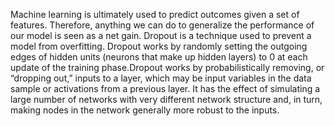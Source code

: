 Machine learning is ultimately used to predict outcomes given a set of features. Therefore, anything we can do to generalize the performance of our model is seen as a net gain. Dropout is a technique used to prevent a model from overfitting. Dropout works by randomly setting the outgoing edges of hidden units (neurons that make up hidden layers) to 0 at each update of the training phase.Dropout works by probabilistically removing, or “dropping out,” inputs to a layer, which may be input variables in the data sample or activations from a previous layer. It has the effect of simulating a large number of networks with very different network structure and, in turn, making nodes in the network generally more robust to the inputs.
